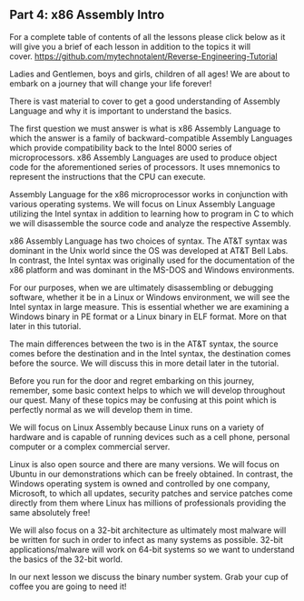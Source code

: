 ## Part 4: x86 Assembly Intro

For a complete table of contents of all the lessons please click below as it will give you a brief of each lesson in addition to the topics it will cover.&nbsp;https://github.com/mytechnotalent/Reverse-Engineering-Tutorial

Ladies and Gentlemen, boys and girls, children of all ages! We are about to embark on a journey that will change your life forever!

There is vast&nbsp;material to cover to get a good understanding of Assembly Language and why it is important to understand the basics.

The first question we must answer is what is x86 Assembly Language to which the answer is a family of backward-compatible Assembly Languages which provide compatibility back to the Intel 8000 series of microprocessors. x86 Assembly Languages are used to produce object code for the aforementioned series of processors. It uses mnemonics to represent the instructions that the CPU can execute.

Assembly Language for the x86 microprocessor works in conjunction with various operating systems. We will focus on Linux Assembly Language utilizing the Intel syntax in addition to learning how to program in C to which we will disassemble the source code and analyze the respective Assembly.

x86 Assembly Language has two choices of syntax. The AT&amp;T syntax was dominant in the Unix world since the OS was developed at AT&amp;T Bell Labs. In contrast, the Intel syntax was originally used for the documentation of the x86 platform and was dominant in the MS-DOS and Windows environments.

For our purposes, when we are ultimately disassembling or debugging software, whether it be in a Linux or Windows environment, we will see the Intel syntax in large measure. This is essential whether we are examining a Windows binary in PE format or a Linux binary in ELF format. More on that later in this tutorial.

The main differences between the two is in the AT&amp;T syntax, the source comes before the destination and in the Intel syntax, the destination comes before the source. We will discuss this in more detail later in the tutorial.

Before you run for the door and regret embarking on this journey, remember, some basic context helps to which we will develop throughout our quest. Many of these topics may be confusing at this point which is perfectly normal as we will develop them in time.

We will focus on Linux Assembly because Linux runs on a variety of hardware and is capable of running devices such as a cell phone, personal computer or a complex commercial server.

Linux is also open source and there are many versions. We will focus on Ubuntu in our demonstrations which can be freely obtained. In contrast, the Windows operating system is owned and controlled by one company, Microsoft, to which all updates, security patches and service patches come directly from them where Linux has millions of professionals providing the same absolutely free!

We will also focus on a 32-bit architecture as ultimately most malware will be written for such in order to infect as many systems as possible. 32-bit applications/malware will work on 64-bit systems so we want to understand the basics of the 32-bit world.

In our next lesson we discuss the binary number system. Grab your cup of coffee you are going to need it!

